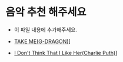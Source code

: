 # 음악 추천 해주세요

- 이 파일 내용에 추가해주세요.

- [TAKE ME(G-DRAGON)](https://www.youtube.com/watch?v=IgIqM68qvF0)]
- [I Don't Think That I Like Her(Charlie Puth)](https://www.youtube.com/watch?v=9voN0gkdlS4)]

